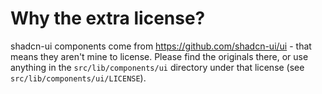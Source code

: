 # Why the extra license?

shadcn-ui components come from <https://github.com/shadcn-ui/ui> - that means they aren't mine to license. Please find the originals there, or use anything in the `src/lib/components/ui` directory under that license (see `src/lib/components/ui/LICENSE`).